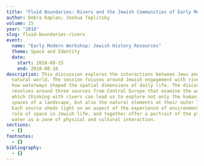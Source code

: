 ```yaml
---
title: "Fluid Boundaries: Rivers and the Jewish Communities of Early Modern Ashkenaz"
author: Debra Kaplan; Joshua Teplitsky
volume: 15
year: "2018"
slug: fluid-boundaries-rivers
event:
  name: "Early Modern Workshop: Jewish History Resources"
  theme: Space and Identity
  date:
    start: 2018-08-15
    end: 2018-08-16
description: This discussion explores the interactions between Jews and the
  natural world. The session focuses around Jewish engagement with rivers, and
  how waterways shaped the spatial dimensions of daily life. The discussion
  revolves around three sources from Central Europe that examine the ways in
  which thinking with rivers can lead us to explore not only the human-made
  spaces of a landscape, but also the natural elements at their outer limits.
  Each source sheds light on an aspect of the experience of environment and the
  role of space in Jewish life, and together offer a portrait of the place of
  water as a zone of physical and cultural interaction.
sections:
  - {}
footnotes:
  - {}
bibliography:
  - {}
---
```

